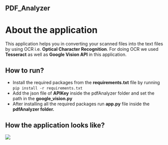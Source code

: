 <p align="center"><h2>PDF_Analyzer</h2></p>


# About the application
This application helps you in converting your scanned files into the text files by using OCR i.e. <b>Optical Character Recognition</b>. For doing OCR we used <b>Tesseract</b> as well as <b>Google Vision API</b> in this application. 

## How to run?

- Install the required packages from the <b>requirements.txt</b> file by running `pip install -r requirements.txt`
- Add the json file of <b>APIKey</b> inside the </b>pdfAnalyzer</b> folder and set the path in the <b>google_vision.py</b> 
- After installing all the required packages run <b>app.py</b> file inside the <b>pdfAnalyzer<b> folder.

## How the application looks like?
<img src = "https://user-images.githubusercontent.com/23660137/60700470-a8679100-9f15-11e9-9552-0af321b4c984.PNG">
<img src - "https://user-images.githubusercontent.com/23660137/60700473-a8679100-9f15-11e9-9d93-e7b15aaab201.PNG">


